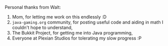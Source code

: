 Personal thanks from Walt:

1. Mom, for letting me work on this endlessly :D
2. ```java-gaming.org``` community, for posting useful code and aiding in math I couldn't hope to understand,
3. The Bukkit Project, for getting me into Java programming,
4. Everyone at Plexian Studios for tolerating my slow progress :P